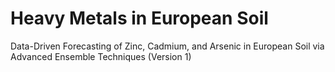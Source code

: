 # Heavy Metals in European Soil

Data-Driven Forecasting of Zinc, Cadmium, and Arsenic in European Soil via Advanced Ensemble Techniques (Version 1)

